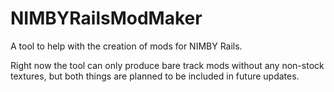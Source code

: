 # NIMBYRailsModMaker
A tool to help with the creation of mods for NIMBY Rails.

Right now the tool can only produce bare track mods without any non-stock textures, but both things are planned to be included in future updates.
